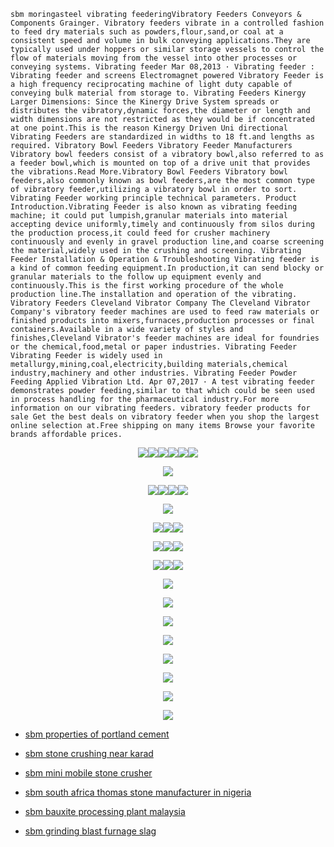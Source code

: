 ```
sbm moringasteel vibrating feederingVibratory Feeders Conveyors & Components Grainger. Vibratory feeders vibrate in a controlled fashion to feed dry materials such as powders,flour,sand,or coal at a consistent speed and volume in bulk conveying applications.They are typically used under hoppers or similar storage vessels to control the flow of materials moving from the vessel into other processes or conveying systems. Vibrating feeder Mar 08,2013 · Vibrating feeder : Vibrating feeder and screens Electromagnet powered Vibratory Feeder is a high frequency reciprocating machine of light duty capable of conveying bulk material from storage to. Vibrating Feeders Kinergy Larger Dimensions: Since the Kinergy Drive System spreads or distributes the vibratory,dynamic forces,the diameter or length and width dimensions are not restricted as they would be if concentrated at one point.This is the reason Kinergy Driven Uni directional Vibrating Feeders are standardized in widths to 18 ft.and lengths as required. Vibratory Bowl Feeders Vibratory Feeder Manufacturers Vibratory bowl feeders consist of a vibratory bowl,also referred to as a feeder bowl,which is mounted on top of a drive unit that provides the vibrations.Read More.Vibratory Bowl Feeders Vibratory bowl feeders,also commonly known as bowl feeders,are the most common type of vibratory feeder,utilizing a vibratory bowl in order to sort. Vibrating Feeder working principle technical parameters. Product Introduction.Vibrating Feeder is also known as vibrating feeding machine; it could put lumpish,granular materials into material accepting device uniformly,timely and continuously from silos during the production process,it could feed for crusher machinery continuously and evenly in gravel production line,and coarse screening the material,widely used in the crushing and screening. Vibrating Feeder Installation & Operation & Troubleshooting Vibrating feeder is a kind of common feeding equipment.In production,it can send blocky or granular materials to the follow up equipment evenly and continuously.This is the first working procedure of the whole production line.The installation and operation of the vibrating. Vibratory Feeders Cleveland Vibrator Company The Cleveland Vibrator Company's vibratory feeder machines are used to feed raw materials or finished products into mixers,furnaces,production processes or final containers.Available in a wide variety of styles and finishes,Cleveland Vibrator's feeder machines are ideal for foundries or the chemical,food,metal or paper industries. Vibrating Feeder Vibrating Feeder is widely used in metallurgy,mining,coal,electricity,building materials,chemical industry,machinery and other industries. Vibrating Feeder Powder Feeding Applied Vibration Ltd. Apr 07,2017 · A test vibrating feeder demonstrates powder feeding,similar to that which could be seen used in process handling for the pharmaceutical industry.For more information on our vibrating feeders. vibratory feeder products for sale Get the best deals on vibratory feeder when you shop the largest online selection at.Free shipping on many items Browse your favorite brands affordable prices. 
```

<div align="center">
  
<a rel="nofollow" href="https://m.shibang-china.com?f=github&k=sbm+moringasteel+vibrating+feedering"><img src="https://static.shibang-china.com/en/l.png"></a><img src="https://static.shibang-china.com/en/hw.png"><a rel="nofollow" href="https://m.shibang-china.com/product/?f=github&k=sbm+moringasteel+vibrating+feedering"><img src="https://static.shibang-china.com/en/p.png"></a><a rel="nofollow" href="https://m.shibang-china.com/cases/?f=github&k=sbm+moringasteel+vibrating+feedering"><img src="https://static.shibang-china.com/en/c.png"></a><a rel="nofollow" href="https://m.shibang-china.com/news/?f=github&k=sbm+moringasteel+vibrating+feedering"><img src="https://static.shibang-china.com/en/n.png"></a><a rel="nofollow" href="https://m.shibang-china.com?f=github&k=sbm+moringasteel+vibrating+feedering"><img src="https://static.shibang-china.com/en/m.png"></a>

<a rel="nofollow" href="https://m.shibang-china.com/product/?f=github&k=sbm+moringasteel+vibrating+feedering"><img src="https://static.shibang-china.com/en/b.jpg"></a>
  
<a rel="nofollow" href="https://m.shibang-china.com/solution-aggregate.html?f=github&k=sbm+moringasteel+vibrating+feedering"><img src="https://static.shibang-china.com/en/a.jpg"></a><a rel="nofollow" href="https://m.shibang-china.com/solution-mine.html?f=github&k=sbm+moringasteel+vibrating+feedering"><img src="https://static.shibang-china.com/en/m.jpg"></a><a rel="nofollow" href="https://m.shibang-china.com/solution-mill.html?f=github&k=sbm+moringasteel+vibrating+feedering"><img src="https://static.shibang-china.com/en/g.jpg"></a><a rel="nofollow" href="https://m.shibang-china.com/solution-epc.html?f=github&k=sbm+moringasteel+vibrating+feedering"><img src="https://static.shibang-china.com/en/e.jpg"></a>

<a rel="nofollow" href="https://m.shibang-china.com/product/?f=github&k=sbm+moringasteel+vibrating+feedering"><img src="https://static.shibang-china.com/en/a-p.png"></a>

<a rel="nofollow" href="https://m.shibang-china.com/product/crusher/c6x.html?f=github&k=sbm+moringasteel+vibrating+feedering"><img src="https://static.shibang-china.com/en/j.jpg"></a><a rel="nofollow" href="https://m.shibang-china.com/product/crusher/ci5x.html?f=github&k=sbm+moringasteel+vibrating+feedering"><img src="https://static.shibang-china.com/en/i.jpg"></a><a rel="nofollow" href="https://m.shibang-china.com/product/crusher/hst.html?f=github&k=sbm+moringasteel+vibrating+feedering"><img src="https://static.shibang-china.com/en/c.jpg"></a>

<a rel="nofollow" href="https://m.shibang-china.com/product/mill/mtw.html?f=github&k=sbm+moringasteel+vibrating+feedering"><img src="https://static.shibang-china.com/en/mtw.jpg"></a><a rel="nofollow" href="https://m.shibang-china.com/product/mill/scm.html?f=github&k=sbm+moringasteel+vibrating+feedering"><img src="https://static.shibang-china.com/en/scm.jpg"></a><a rel="nofollow" href="https://m.shibang-china.com/product/mill/lm.html?f=github&k=sbm+moringasteel+vibrating+feedering"><img src="https://static.shibang-china.com/en/lm.jpg"></a>

<a rel="nofollow" href="https://m.shibang-china.com/product/sand/vsi6x.html?f=github&k=sbm+moringasteel+vibrating+feedering"><img src="https://static.shibang-china.com/en/6x.jpg"></a><a rel="nofollow" href="https://m.shibang-china.com/product/sand/vu.html?f=github&k=sbm+moringasteel+vibrating+feedering"><img src="https://static.shibang-china.com/en/vu.jpg"></a><a rel="nofollow" href="https://m.shibang-china.com/product/mobile/klun.html?f=github&k=sbm+moringasteel+vibrating+feedering"><img src="https://static.shibang-china.com/en/k.jpg"></a>

<a rel="nofollow" href="https://m.shibang-china.com/cases/?f=github&k=sbm+moringasteel+vibrating+feedering"><img src="https://static.shibang-china.com/en/case.png"></a>

<a rel="nofollow" href="https://m.shibang-china.com/cases/aggregate/202.html?f=github&k=sbm+moringasteel+vibrating+feedering"><img src="https://static.shibang-china.com/en/c-1.jpg"></a>

<a rel="nofollow" href="https://m.shibang-china.com/cases/aggregate/203.html?f=github&k=sbm+moringasteel+vibrating+feedering"><img src="https://static.shibang-china.com/en/c-2.jpg"></a>

<a rel="nofollow" href="https://m.shibang-china.com/cases/mill/123.html?f=github&k=sbm+moringasteel+vibrating+feedering"><img src="https://static.shibang-china.com/en/c-3.jpg"></a>

<a rel="nofollow" href="https://m.shibang-china.com/contact_us.html?f=github&k=sbm+moringasteel+vibrating+feedering"><img src="https://static.shibang-china.com/en/contact.png"></a>

<a rel="nofollow" href="https://swt.shibang-china.com/?f=github&k=sbm+moringasteel+vibrating+feedering"><img src="https://static.shibang-china.com/en/chat.png"></a>

<a rel="nofollow" href="https://whatsapp.shibangsoft.com/WhatsApp.php?f=github&k=sbm+moringasteel+vibrating+feedering"><img src="https://static.shibang-china.com/en/whatsapp.png"></a>

<a rel="nofollow" href="https://m.shibang-china.com/?f=github&k=sbm+moringasteel+vibrating+feedering"><img src="https://static.shibang-china.com/en/website.png"></a>

</div>


* [sbm properties of portland cement](sbm%20properties%20of%20portland%20cement.md)

* [sbm stone crushing near karad](sbm%20stone%20crushing%20near%20karad.md)

* [sbm mini mobile stone crusher](sbm%20mini%20mobile%20stone%20crusher.md)

* [sbm south africa thomas stone manufacturer in nigeria](sbm%20south%20africa%20thomas%20stone%20manufacturer%20in%20nigeria.md)

* [sbm bauxite processing plant malaysia](sbm%20bauxite%20processing%20plant%20malaysia.md)

* [sbm grinding blast furnage slag](sbm%20grinding%20blast%20furnage%20slag.md)